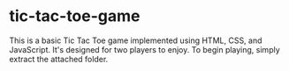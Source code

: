 # tic-tac-toe-game
This is a basic Tic Tac Toe game implemented using HTML, CSS, and JavaScript. It's designed for two players to enjoy. To begin playing, simply extract the attached folder.




